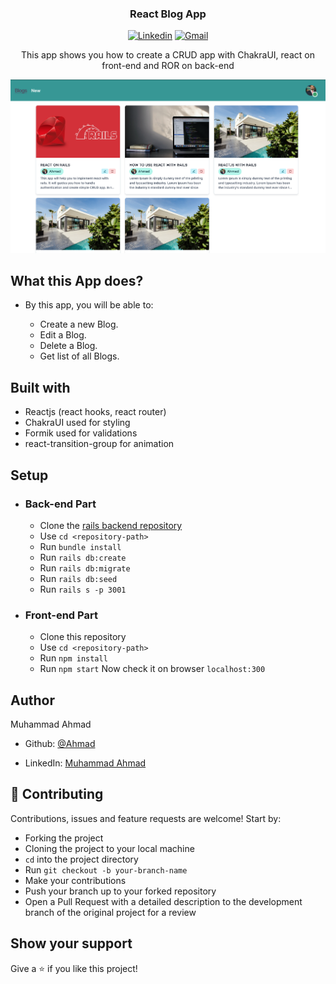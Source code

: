 <h3 align="center">React Blog App</h3>

<div align="center">

[![Linkedin](https://img.shields.io/badge/-LinkedIn-blue?style=flat&logo=Linkedin&logoColor=white)](https://www.linkedin.com/in/muhammad-ahmad20/)
[![Gmail](https://img.shields.io/badge/-Gmail-c14438?style=flat&logo=Gmail&logoColor=white)](mailto:muhammad.ahmad8043@gmail.com)
</div>
<p align="center">This app shows you how to create a CRUD app with ChakraUI, react on front-end and ROR on back-end</p>

![Home Page](/public/home_page.png) 

## What this App does?

- By this app, you will be able to:

  - Create a new Blog.
  - Edit a Blog.
  - Delete a Blog.
  - Get list of all Blogs.

## Built with

- Reactjs (react hooks, react router)
- ChakraUI used for styling 
- Formik used for validations
- react-transition-group for animation

## Setup

* ### Back-end Part
    - Clone the [rails backend repository](https://github.com/MA-Ahmad/blog-app-rails-backend)
    - Use `cd <repository-path>`
    - Run `bundle install`
    - Run `rails db:create`
    - Run `rails db:migrate`
    - Run `rails db:seed`
    - Run `rails s -p 3001`
* ### Front-end Part
    - Clone this repository
    - Use `cd <repository-path>`
    - Run `npm install`
    - Run `npm start`
Now check it on browser `localhost:300`

## Author

Muhammad Ahmad

- Github: [@Ahmad](https://github.com/MA-Ahmad)

- LinkedIn: [Muhammad Ahmad](https://www.linkedin.com/in/muhammad-ahmad20/)

## 🤝 Contributing

Contributions, issues and feature requests are welcome! Start by:

- Forking the project
- Cloning the project to your local machine
- `cd` into the project directory
- Run `git checkout -b your-branch-name`
- Make your contributions
- Push your branch up to your forked repository
- Open a Pull Request with a detailed description to the development branch of the original project for a review

## Show your support

Give a ⭐️ if you like this project!
